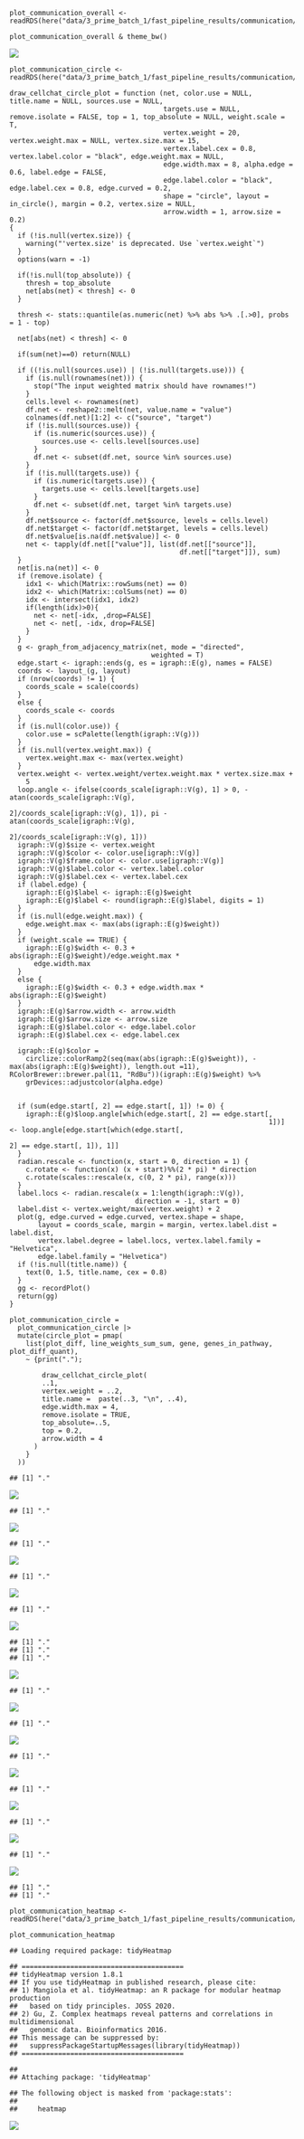     plot_communication_overall <- readRDS(here("data/3_prime_batch_1/fast_pipeline_results/communication/plot_communication_overall.rds"))

    plot_communication_overall & theme_bw()

![](differential_communication_files/figure-markdown_strict/unnamed-chunk-1-1.png)

    plot_communication_circle <- readRDS(here("data/3_prime_batch_1/fast_pipeline_results/communication/plot_communication_circle.rds"))

    draw_cellchat_circle_plot = function (net, color.use = NULL, title.name = NULL, sources.use = NULL,
                                          targets.use = NULL, remove.isolate = FALSE, top = 1, top_absolute = NULL, weight.scale = T,
                                          vertex.weight = 20, vertex.weight.max = NULL, vertex.size.max = 15,
                                          vertex.label.cex = 0.8, vertex.label.color = "black", edge.weight.max = NULL,
                                          edge.width.max = 8, alpha.edge = 0.6, label.edge = FALSE,
                                          edge.label.color = "black", edge.label.cex = 0.8, edge.curved = 0.2,
                                          shape = "circle", layout = in_circle(), margin = 0.2, vertex.size = NULL,
                                          arrow.width = 1, arrow.size = 0.2)
    {
      if (!is.null(vertex.size)) {
        warning("'vertex.size' is deprecated. Use `vertex.weight`")
      }
      options(warn = -1)

      if(!is.null(top_absolute)) {
        thresh = top_absolute
        net[abs(net) < thresh] <- 0
      }

      thresh <- stats::quantile(as.numeric(net) %>% abs %>% .[.>0], probs = 1 - top)

      net[abs(net) < thresh] <- 0

      if(sum(net)==0) return(NULL)

      if ((!is.null(sources.use)) | (!is.null(targets.use))) {
        if (is.null(rownames(net))) {
          stop("The input weighted matrix should have rownames!")
        }
        cells.level <- rownames(net)
        df.net <- reshape2::melt(net, value.name = "value")
        colnames(df.net)[1:2] <- c("source", "target")
        if (!is.null(sources.use)) {
          if (is.numeric(sources.use)) {
            sources.use <- cells.level[sources.use]
          }
          df.net <- subset(df.net, source %in% sources.use)
        }
        if (!is.null(targets.use)) {
          if (is.numeric(targets.use)) {
            targets.use <- cells.level[targets.use]
          }
          df.net <- subset(df.net, target %in% targets.use)
        }
        df.net$source <- factor(df.net$source, levels = cells.level)
        df.net$target <- factor(df.net$target, levels = cells.level)
        df.net$value[is.na(df.net$value)] <- 0
        net <- tapply(df.net[["value"]], list(df.net[["source"]],
                                              df.net[["target"]]), sum)
      }
      net[is.na(net)] <- 0
      if (remove.isolate) {
        idx1 <- which(Matrix::rowSums(net) == 0)
        idx2 <- which(Matrix::colSums(net) == 0)
        idx <- intersect(idx1, idx2)
        if(length(idx)>0){
          net <- net[-idx, ,drop=FALSE]
          net <- net[, -idx, drop=FALSE]
        }
      }
      g <- graph_from_adjacency_matrix(net, mode = "directed",
                                       weighted = T)
      edge.start <- igraph::ends(g, es = igraph::E(g), names = FALSE)
      coords <- layout_(g, layout)
      if (nrow(coords) != 1) {
        coords_scale = scale(coords)
      }
      else {
        coords_scale <- coords
      }
      if (is.null(color.use)) {
        color.use = scPalette(length(igraph::V(g)))
      }
      if (is.null(vertex.weight.max)) {
        vertex.weight.max <- max(vertex.weight)
      }
      vertex.weight <- vertex.weight/vertex.weight.max * vertex.size.max +
        5
      loop.angle <- ifelse(coords_scale[igraph::V(g), 1] > 0, -atan(coords_scale[igraph::V(g),
                                                                                 2]/coords_scale[igraph::V(g), 1]), pi - atan(coords_scale[igraph::V(g),
                                                                                                                                           2]/coords_scale[igraph::V(g), 1]))
      igraph::V(g)$size <- vertex.weight
      igraph::V(g)$color <- color.use[igraph::V(g)]
      igraph::V(g)$frame.color <- color.use[igraph::V(g)]
      igraph::V(g)$label.color <- vertex.label.color
      igraph::V(g)$label.cex <- vertex.label.cex
      if (label.edge) {
        igraph::E(g)$label <- igraph::E(g)$weight
        igraph::E(g)$label <- round(igraph::E(g)$label, digits = 1)
      }
      if (is.null(edge.weight.max)) {
        edge.weight.max <- max(abs(igraph::E(g)$weight))
      }
      if (weight.scale == TRUE) {
        igraph::E(g)$width <- 0.3 + abs(igraph::E(g)$weight)/edge.weight.max *
          edge.width.max
      }
      else {
        igraph::E(g)$width <- 0.3 + edge.width.max * abs(igraph::E(g)$weight)
      }
      igraph::E(g)$arrow.width <- arrow.width
      igraph::E(g)$arrow.size <- arrow.size
      igraph::E(g)$label.color <- edge.label.color
      igraph::E(g)$label.cex <- edge.label.cex

      igraph::E(g)$color =
        circlize::colorRamp2(seq(max(abs(igraph::E(g)$weight)), -max(abs(igraph::E(g)$weight)), length.out =11), RColorBrewer::brewer.pal(11, "RdBu"))(igraph::E(g)$weight) %>%
        grDevices::adjustcolor(alpha.edge)


      if (sum(edge.start[, 2] == edge.start[, 1]) != 0) {
        igraph::E(g)$loop.angle[which(edge.start[, 2] == edge.start[,
                                                                    1])] <- loop.angle[edge.start[which(edge.start[,
                                                                                                                   2] == edge.start[, 1]), 1]]
      }
      radian.rescale <- function(x, start = 0, direction = 1) {
        c.rotate <- function(x) (x + start)%%(2 * pi) * direction
        c.rotate(scales::rescale(x, c(0, 2 * pi), range(x)))
      }
      label.locs <- radian.rescale(x = 1:length(igraph::V(g)),
                                   direction = -1, start = 0)
      label.dist <- vertex.weight/max(vertex.weight) + 2
      plot(g, edge.curved = edge.curved, vertex.shape = shape,
           layout = coords_scale, margin = margin, vertex.label.dist = label.dist,
           vertex.label.degree = label.locs, vertex.label.family = "Helvetica",
           edge.label.family = "Helvetica")
      if (!is.null(title.name)) {
        text(0, 1.5, title.name, cex = 0.8)
      }
      gg <- recordPlot()
      return(gg)
    }

    plot_communication_circle = 
      plot_communication_circle |>
      mutate(circle_plot = pmap(
        list(plot_diff, line_weights_sum_sum, gene, genes_in_pathway, plot_diff_quant),
        ~ {print(".");

            draw_cellchat_circle_plot(
            ..1,
            vertex.weight = ..2,
            title.name =  paste(..3, "\n", ..4),
            edge.width.max = 4,
            remove.isolate = TRUE,
            top_absolute=..5,
            top = 0.2,
            arrow.width = 4
          )
        }
      ))

    ## [1] "."

![](differential_communication_files/figure-markdown_strict/unnamed-chunk-2-1.png)

    ## [1] "."

![](differential_communication_files/figure-markdown_strict/unnamed-chunk-2-2.png)

    ## [1] "."

![](differential_communication_files/figure-markdown_strict/unnamed-chunk-2-3.png)

    ## [1] "."

![](differential_communication_files/figure-markdown_strict/unnamed-chunk-2-4.png)

    ## [1] "."

![](differential_communication_files/figure-markdown_strict/unnamed-chunk-2-5.png)

    ## [1] "."
    ## [1] "."
    ## [1] "."

![](differential_communication_files/figure-markdown_strict/unnamed-chunk-2-6.png)

    ## [1] "."

![](differential_communication_files/figure-markdown_strict/unnamed-chunk-2-7.png)

    ## [1] "."

![](differential_communication_files/figure-markdown_strict/unnamed-chunk-2-8.png)

    ## [1] "."

![](differential_communication_files/figure-markdown_strict/unnamed-chunk-2-9.png)

    ## [1] "."

![](differential_communication_files/figure-markdown_strict/unnamed-chunk-2-10.png)

    ## [1] "."

![](differential_communication_files/figure-markdown_strict/unnamed-chunk-2-11.png)

    ## [1] "."

![](differential_communication_files/figure-markdown_strict/unnamed-chunk-2-12.png)

    ## [1] "."
    ## [1] "."

    plot_communication_heatmap <- readRDS(here("data/3_prime_batch_1/fast_pipeline_results/communication/plot_communication_heatmap.rds"))

    plot_communication_heatmap

    ## Loading required package: tidyHeatmap

    ## ========================================
    ## tidyHeatmap version 1.8.1
    ## If you use tidyHeatmap in published research, please cite:
    ## 1) Mangiola et al. tidyHeatmap: an R package for modular heatmap production 
    ##   based on tidy principles. JOSS 2020.
    ## 2) Gu, Z. Complex heatmaps reveal patterns and correlations in multidimensional 
    ##   genomic data. Bioinformatics 2016.
    ## This message can be suppressed by:
    ##   suppressPackageStartupMessages(library(tidyHeatmap))
    ## ========================================

    ## 
    ## Attaching package: 'tidyHeatmap'

    ## The following object is masked from 'package:stats':
    ## 
    ##     heatmap

![](differential_communication_files/figure-markdown_strict/unnamed-chunk-3-1.png)
